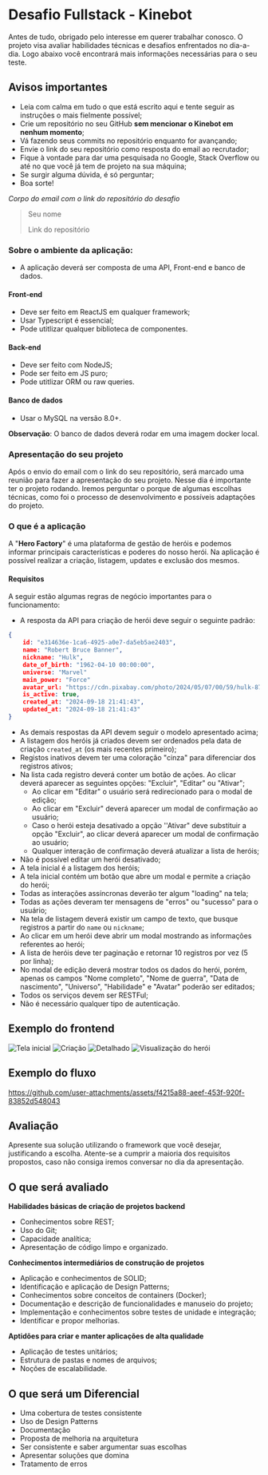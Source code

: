 # Desafio Fullstack - Kinebot

Antes de tudo, obrigado pelo interesse em querer trabalhar conosco. O projeto visa avaliar habilidades técnicas  e desafios enfrentados no dia-a-dia. 
Logo abaixo você encontrará mais informações necessárias para o seu teste.


## Avisos importantes

-   Leia com calma em tudo o que está escrito aqui e tente seguir as instruções o mais fielmente possível;
-   Crie um repositório no seu GitHub **sem mencionar o Kinebot em nenhum momento**;
-   Vá fazendo seus commits no repositório enquanto for avançando;
-   Envie o link do seu repositório como resposta do email ao recrutador;
-   Fique à vontade para dar uma pesquisada no Google, Stack Overflow ou até no que você já tem de projeto na sua máquina;
-   Se surgir alguma dúvida, é só perguntar;
-   Boa sorte!

_Corpo do email com o link do repositório do desafio_

> Seu nome
> 
> Link do repositório
>


### Sobre o ambiente da aplicação:

 - A aplicação deverá ser composta de uma API, Front-end e banco de dados.

#### Front-end
- Deve ser feito em ReactJS em qualquer framework;
- Usar Typescript é essencial;
- Pode utitlizar qualquer biblioteca de componentes.

 #### Back-end
 - Deve ser feito com NodeJS;
 - Pode ser feito em JS puro;
 - Pode utitlizar ORM ou raw queries.
 
 #### Banco de dados
 - Usar o MySQL na versão 8.0+.
 
 **Observação**: O banco de dados deverá rodar em uma imagem docker local.
 
### Apresentação do seu projeto
Após o envio do email com o link do seu repositório, será marcado uma reunião para fazer a apresentação do seu projeto. Nesse dia é importante ter o projeto rodando.
Iremos perguntar o porque de algumas escolhas técnicas, como foi o processo de desenvolvimento e possíveis adaptações do projeto.

### O que é a aplicação
A "**Hero Factory**" é uma plataforma de gestão de heróis e podemos informar principais características e poderes do nosso herói. 
Na aplicação é possível realizar a criação, listagem, updates e exclusão dos mesmos. 

#### Requisitos
A seguir estão algumas regras de negócio importantes para o funcionamento:

- A resposta da API para criação de herói deve seguir o seguinte padrão:
```json
{
	id: "e314636e-1ca6-4925-a0e7-da5eb5ae2403",
	name: "Robert Bruce Banner",
	nickname: "Hulk",
	date_of_birth: "1962-04-10 00:00:00",
	universe: "Marvel"
	main_power: "Force"
	avatar_url: "https://cdn.pixabay.com/photo/2024/05/07/00/59/hulk-8744607_1280.jpg",
	is_active: true,
	created_at: "2024-09-18 21:41:43",
	updated_at: "2024-09-18 21:41:43"
}
```
- As demais respostas da API devem seguir o modelo apresentado acima;
- A listagem dos heróis já criados devem ser ordenados pela data de criação `created_at` (os mais recentes primeiro);
- Registos inativos devem ter uma coloração "cinza" para diferenciar dos registros ativos;
- Na lista cada registro deverá conter um botão de ações. Ao clicar deverá aparecer as seguintes opções: "Excluir", "Editar" ou "Ativar";
	- Ao clicar em "Editar" o usuário será redirecionado para o modal de edição;
	- Ao clicar em "Excluir" deverá aparecer um modal de confirmação ao usuário;
	- Caso o herói esteja desativado a opção ''Ativar" deve substituir a opção "Excluir", ao clicar deverá aparecer um modal de confirmação ao usuário;
	- Qualquer interação de confirmação deverá atualizar a lista de heróis;
- Não é possível editar um herói desativado;
- A tela inicial é a listagem dos heróis;
- A tela inicial contém um botão que abre um modal e permite a criação do herói;
- Todas as interações assíncronas deverão ter algum "loading" na tela;
- Todas as ações deveram ter mensagens de "erros" ou "sucesso" para o usuário;
- Na tela de listagem deverá existir um campo de texto, que busque registros a partir do `name` ou `nickname`;
- Ao clicar em um herói deve abrir um modal mostrando as informações referentes ao herói;
- A lista de heróis deve ter paginação e retornar 10 registros por vez (5 por linha);
- No modal de edição deverá mostrar todos os dados do herói, porém, apenas os campos "Nome completo", "Nome de guerra", "Data de nascimento", "Universo", "Habilidade" e "Avatar" poderão ser editados;
- Todos os serviços devem ser RESTFul;
- Não é necessário qualquer tipo de autenticação.

## Exemplo do frontend

![Tela inicial](https://kinebot-statics.s3.us-east-1.amazonaws.com/heroes_1.png)
![Criação](https://kinebot-statics.s3.us-east-1.amazonaws.com/heroes_2.png)
![Detalhado](https://kinebot-statics.s3.us-east-1.amazonaws.com/heroes_3.png)
![Visualização do herói](https://kinebot-statics.s3.us-east-1.amazonaws.com/heroes_4.png)

## Exemplo do fluxo

https://github.com/user-attachments/assets/f4215a88-aeef-453f-920f-83852d548043

## Avaliação
Apresente sua solução utilizando o framework que você desejar, justificando a escolha. 
Atente-se a cumprir a maioria dos requisitos propostos, caso não consiga iremos conversar no dia da apresentação.

## O que será avaliado

**Habilidades básicas de criação de projetos backend**
-   Conhecimentos sobre REST;
-   Uso do Git;
-   Capacidade analítica;
-   Apresentação de código limpo e organizado.

**Conhecimentos intermediários de construção de projetos**
-	Aplicação e conhecimentos de SOLID;
-	Identificação e aplicação de Design Patterns;
-	Conhecimentos sobre conceitos de containers (Docker);
-	Documentação e descrição de funcionalidades e manuseio do projeto;
-	Implementação e conhecimentos sobre testes de unidade e integração;
-	Identificar e propor melhorias.

**Aptidões para criar e manter aplicações de alta qualidade**
-	Aplicação de testes unitários;
-	Estrutura de pastas e nomes de arquivos;
-	Noções de escalabilidade.

## O que será um Diferencial
-   Uma cobertura de testes consistente
-   Uso de Design Patterns
-   Documentação
-   Proposta de melhoria na arquitetura
-   Ser consistente e saber argumentar suas escolhas
-   Apresentar soluções que domina
-   Tratamento de erros
